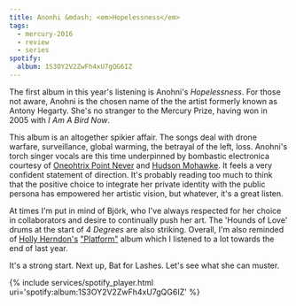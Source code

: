 ```yaml
---
title: Anonhi &mdash; <em>Hopelessness</em>
tags:
  - mercury-2016
  - review
  - series
spotify:
  album: 1S3OY2V2ZwFh4xU7gQG6IZ
---
```


The first album in this year's listening is Anohni's _Hopelessness_.
For those not aware, Anohni is the chosen name of the the artist formerly
known as Antony Hegarty. She's no stranger to the Mercury Prize, having
won in 2005 with _I Am A Bird Now_.

This album is an altogether spikier affair. The songs deal with drone warfare,
surveillance, global warming, the betrayal of the left, loss.
Anohni's torch singer vocals are this time underpinned by bombastic
electronica courtesy of [Oneohtrix Point Never][OPNWkp] and
[Hudson Mohawke][HMWkp].
It feels a very confident statement of direction.
It's probably reading too much to think that the positive choice to integrate
her private identity with the public persona has empowered her artistic vision,
but whatever, it's a great listen.

At times I'm put in mind of Bj&ouml;rk, who I've always respected for her
choice in collaborators and desire to continually push her art.
The 'Hounds of Love' drums at the start of _4 Degrees_ are also striking.
Overall, I'm also reminded of [Holly Herndon's][HHWeb] ["Platform"][HHPlat]
album which I listened to a lot towards the end of last year.

It's a strong start. Next up, Bat for Lashes. Let's see what she can muster.

{% include services/spotify_player.html uri='spotify:album:1S3OY2V2ZwFh4xU7gQG6IZ' %}


[OPNWkp]: https://en.wikipedia.org/wiki/Oneohtrix_Point_Never "Link to Oneohtrix Point Never Wikipedia entry"
[HMWkp]: https://en.wikipedia.org/wiki/Hudson_Mohawke "Link to Hudson Mohawke Wikipedia entry"
[HHWeb]: http://hollyherndon.com/ "Link to Holly Herndon's website"
[HHPlat]: http://shop.4ad.com/holly-herndon-platform.html "Link to 4AD page for Holly Herndon's Platform album"

